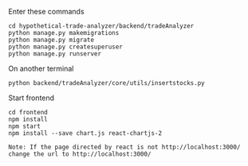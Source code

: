 Enter these commands
```
cd hypothetical-trade-analyzer/backend/tradeAnalyzer
python manage.py makemigrations
python manage.py migrate
python manage.py createsuperuser
python manage.py runserver
```
On another terminal
```
python backend/tradeAnalyzer/core/utils/insertstocks.py
```
Start frontend
```
cd frontend
npm install
npm start
npm install --save chart.js react-chartjs-2

Note: If the page directed by react is not http://localhost:3000/
change the url to http://localhost:3000/ 
